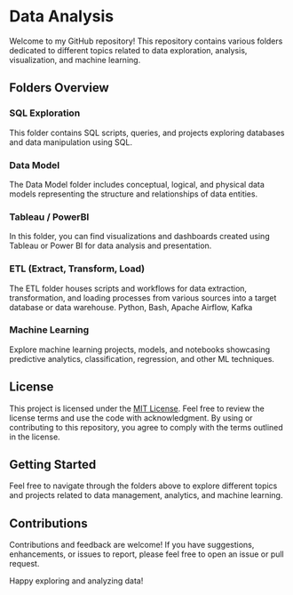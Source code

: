 # Data Analysis

Welcome to my GitHub repository! This repository contains various folders dedicated to different topics related to data exploration, analysis, visualization, and machine learning.

## Folders Overview

### SQL Exploration
This folder contains SQL scripts, queries, and projects exploring databases and data manipulation using SQL.

### Data Model
The Data Model folder includes conceptual, logical, and physical data models representing the structure and relationships of data entities.

### Tableau / PowerBI
In this folder, you can find visualizations and dashboards created using Tableau or Power BI for data analysis and presentation.

### ETL (Extract, Transform, Load)
The ETL folder houses scripts and workflows for data extraction, transformation, and loading processes from various sources into a target database or data warehouse.
Python, Bash, Apache Airflow, Kafka

### Machine Learning
Explore machine learning projects, models, and notebooks showcasing predictive analytics, classification, regression, and other ML techniques.

## License
This project is licensed under the [MIT License](https://opensource.org/license/mit). Feel free to review the license terms and use the code with acknowledgment. By using or contributing to this repository, you agree to comply with the terms outlined in the license.

## Getting Started
Feel free to navigate through the folders above to explore different topics and projects related to data management, analytics, and machine learning.

## Contributions
Contributions and feedback are welcome! If you have suggestions, enhancements, or issues to report, please feel free to open an issue or pull request.

Happy exploring and analyzing data!